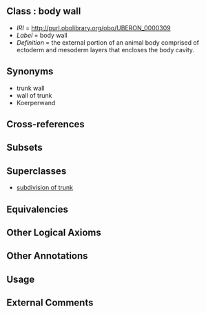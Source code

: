 
## Class : body wall

 * *IRI* = http://purl.obolibrary.org/obo/UBERON_0000309
 * *Label* = body wall
 * *Definition* = the external portion of an animal body comprised of ectoderm and mesoderm layers that encloses the body cavity.

## Synonyms

 * trunk wall
 * wall of trunk
 * Koerperwand

## Cross-references


## Subsets


## Superclasses

 * [subdivision of trunk](../../UBERON/69/UBERON_0009569.md)

## Equivalencies


## Other Logical Axioms


## Other Annotations


## Usage


## External Comments

